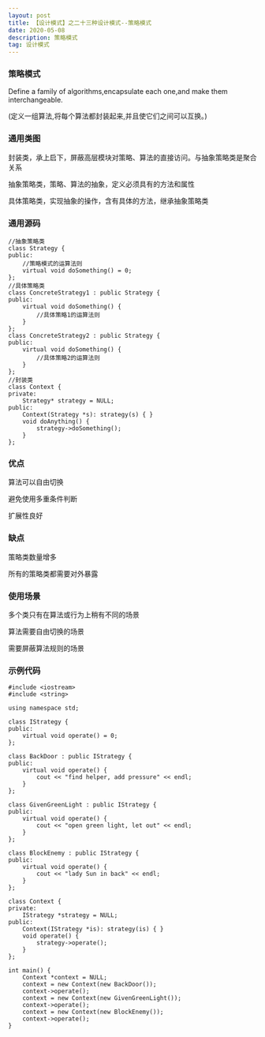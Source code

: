 ```yaml
---
layout: post
title: 【设计模式】之二十三种设计模式--策略模式
date: 2020-05-08
description: 策略模式
tag: 设计模式
---
```

### 策略模式
Define a family of algorithms,encapsulate each one,and make them interchangeable.

(定义一组算法,将每个算法都封装起来,并且使它们之间可以互换。)
### 通用类图
封装类，承上启下，屏蔽高层模块对策略、算法的直接访问。与抽象策略类是聚合关系

抽象策略类，策略、算法的抽象，定义必须具有的方法和属性

具体策略类，实现抽象的操作，含有具体的方法，继承抽象策略类
### 通用源码
```
//抽象策略类
class Strategy {
public:
    //策略模式的运算法则
    virtual void doSomething() = 0;
};
//具体策略类
class ConcreteStrategy1 : public Strategy {
public:
    virtual void doSomething() {
        //具体策略1的运算法则
    }
};
class ConcreteStrategy2 : public Strategy {
public:
    virtual void doSomething() {
        //具体策略2的运算法则
    }
};
//封装类
class Context {
private:
    Strategy* strategy = NULL;
public:
    Context(Strategy *s): strategy(s) { }
    void doAnything() {
        strategy->doSomething();
    }
};
```
### 优点
算法可以自由切换

避免使用多重条件判断

扩展性良好
### 缺点
策略类数量增多

所有的策略类都需要对外暴露
### 使用场景
多个类只有在算法或行为上稍有不同的场景

算法需要自由切换的场景

需要屏蔽算法规则的场景
### 示例代码
```
#include <iostream>
#include <string>

using namespace std;

class IStrategy {
public:
    virtual void operate() = 0;
};

class BackDoor : public IStrategy {
public:
    virtual void operate() {
        cout << "find helper, add pressure" << endl;
    }
};

class GivenGreenLight : public IStrategy {
public:
    virtual void operate() {
        cout << "open green light, let out" << endl;
    }
};

class BlockEnemy : public IStrategy {
public:
    virtual void operate() {
        cout << "lady Sun in back" << endl;
    }
};

class Context {
private:
    IStrategy *strategy = NULL;
public:
    Context(IStrategy *is): strategy(is) { }
    void operate() {
        strategy->operate();
    }
};

int main() {
    Context *context = NULL;
    context = new Context(new BackDoor());
    context->operate();
    context = new Context(new GivenGreenLight());
    context->operate();
    context = new Context(new BlockEnemy());
    context->operate();
}
```

